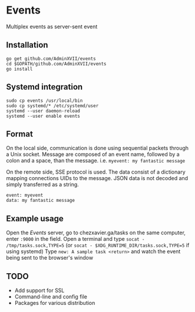 # Events

Multiplex events as server-sent event

## Installation

    go get github.com/AdminXVII/events
    cd $GOPATH/github.com/AdminXVII/events
    go install

## Systemd integration

    sudo cp events /usr/local/bin
    sudo cp systemd/* /etc/systemd/user
    systemd --user daemon-reload
    systemd --user enable events

## Format

On the local side, communication is done using sequential packets through a Unix socket. Message are composed of an event name, followed by a colon and a space, than the message. i.e. `myevent: my fantastic message`

On the remote side, SSE protocol is used. The data consist of a dictionary mapping connections UIDs to the message. JSON data is not decoded and simply transferred as a string.

    event: myevent
    data: my fantastic message

## Example usage

Open the *Events* server, go to chezxavier.ga/tasks on the same computer, enter `:9000` in the field.
Open a terminal and type `socat - /tmp/tasks.sock,TYPE=5` (or `socat - $XDG_RUNTIME_DIR/tasks.sock,TYPE=5` if using systemd)
Type `new: A sample task <return>` and watch the event being sent to the browser's window

## TODO

 - Add support for SSL
 - Command-line and config file
 - Packages for various distribution